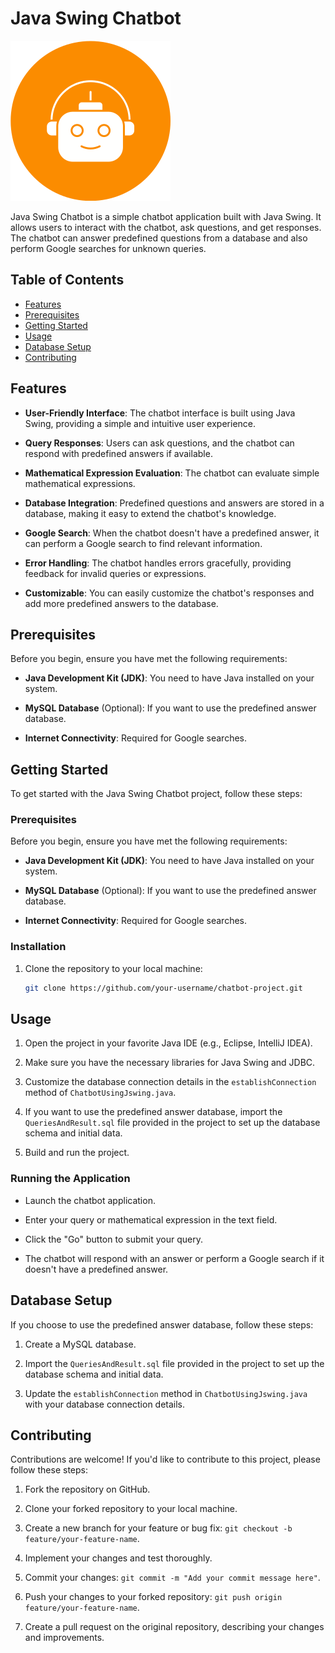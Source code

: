 # Java Swing Chatbot

![Chatbot Logo](logo.png)

Java Swing Chatbot is a simple chatbot application built with Java Swing. It allows users to interact with the chatbot, ask questions, and get responses. The chatbot can answer predefined questions from a database and also perform Google searches for unknown queries.

## Table of Contents

- [Features](#features)
- [Prerequisites](#prerequisites)
- [Getting Started](#getting-started)
- [Usage](#usage)
- [Database Setup](#database-setup)
- [Contributing](#contributing)

## Features

- **User-Friendly Interface**: The chatbot interface is built using Java Swing, providing a simple and intuitive user experience.

- **Query Responses**: Users can ask questions, and the chatbot can respond with predefined answers if available.

- **Mathematical Expression Evaluation**: The chatbot can evaluate simple mathematical expressions.

- **Database Integration**: Predefined questions and answers are stored in a database, making it easy to extend the chatbot's knowledge.

- **Google Search**: When the chatbot doesn't have a predefined answer, it can perform a Google search to find relevant information.

- **Error Handling**: The chatbot handles errors gracefully, providing feedback for invalid queries or expressions.

- **Customizable**: You can easily customize the chatbot's responses and add more predefined answers to the database.

## Prerequisites

Before you begin, ensure you have met the following requirements:

- **Java Development Kit (JDK)**: You need to have Java installed on your system.

- **MySQL Database** (Optional): If you want to use the predefined answer database.

- **Internet Connectivity**: Required for Google searches.

## Getting Started

To get started with the Java Swing Chatbot project, follow these steps:

### Prerequisites

Before you begin, ensure you have met the following requirements:

- **Java Development Kit (JDK)**: You need to have Java installed on your system.

- **MySQL Database** (Optional): If you want to use the predefined answer database.

- **Internet Connectivity**: Required for Google searches.

### Installation

1. Clone the repository to your local machine:

   ```bash
   git clone https://github.com/your-username/chatbot-project.git

## Usage

1. Open the project in your favorite Java IDE (e.g., Eclipse, IntelliJ IDEA).

2. Make sure you have the necessary libraries for Java Swing and JDBC.

3. Customize the database connection details in the `establishConnection` method of `ChatbotUsingJswing.java`.

4. If you want to use the predefined answer database, import the `QueriesAndResult.sql` file provided in the project to set up the database schema and initial data.

5. Build and run the project.

### Running the Application

- Launch the chatbot application.

- Enter your query or mathematical expression in the text field.

- Click the "Go" button to submit your query.

- The chatbot will respond with an answer or perform a Google search if it doesn't have a predefined answer.


## Database Setup

If you choose to use the predefined answer database, follow these steps:

1. Create a MySQL database.

2. Import the `QueriesAndResult.sql` file provided in the project to set up the database schema and initial data.

3. Update the `establishConnection` method in `ChatbotUsingJswing.java` with your database connection details.

## Contributing

Contributions are welcome! If you'd like to contribute to this project, please follow these steps:

1. Fork the repository on GitHub.

2. Clone your forked repository to your local machine.

3. Create a new branch for your feature or bug fix: `git checkout -b feature/your-feature-name`.

4. Implement your changes and test thoroughly.

5. Commit your changes: `git commit -m "Add your commit message here"`.

6. Push your changes to your forked repository: `git push origin feature/your-feature-name`.

7. Create a pull request on the original repository, describing your changes and improvements.



